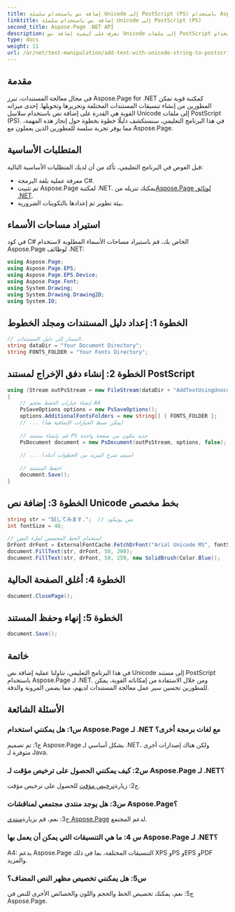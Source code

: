 ```yaml
---
title: إضافة نص باستخدام سلسلة Unicode إلى PostScript (PS) باستخدام Aspose.Page
linktitle: إضافة نص باستخدام سلسلة Unicode إلى PostScript (PS)
second_title: Aspose.Page .NET API
description: تعرف على كيفية إضافة نص Unicode إلى ملفات PostScript باستخدام Aspose.Page لـ .NET. تعزيز معالجة المستندات بسهولة.
type: docs
weight: 11
url: /ar/net/text-manipulation/add-text-with-unicode-string-to-postscript-ps/
---
```

## مقدمة

في مجال معالجة المستندات، تبرز Aspose.Page for .NET كمكتبة قوية تمكن المطورين من إنشاء تنسيقات المستندات المختلفة وتحريرها وتحويلها. إحدى ميزاته القوية هي القدرة على إضافة نص باستخدام سلاسل Unicode إلى ملفات PostScript (PS). في هذا البرنامج التعليمي، سنستكشف دليلًا خطوة بخطوة حول إنجاز هذه المهمة، مما يوفر تجربة سلسة للمطورين الذين يعملون مع Aspose.Page.

## المتطلبات الأساسية

قبل الغوص في البرنامج التعليمي، تأكد من أن لديك المتطلبات الأساسية التالية:

- معرفة عملية بلغة البرمجة C#.
-  تم تثبيت Aspose.Page لمكتبة .NET. يمكنك تنزيله من[Aspose.Page لوثائق .NET](https://reference.aspose.com/page/net/).
- بيئة تطوير تم إعدادها بالتكوينات الضرورية.

## استيراد مساحات الأسماء

في كود C# الخاص بك، قم باستيراد مساحات الأسماء المطلوبة لاستخدام Aspose.Page لوظائف .NET:

```csharp
using Aspose.Page;
using Aspose.Page.EPS;
using Aspose.Page.EPS.Device;
using Aspose.Page.Font;
using System.Drawing;
using System.Drawing.Drawing2D;
using System.IO;
```

## الخطوة 1: إعداد دليل المستندات ومجلد الخطوط

```csharp
// المسار إلى دليل المستندات.
string dataDir = "Your Document Directory";
string FONTS_FOLDER = "Your Fonts Directory";
```

## الخطوة 2: إنشاء دفق الإخراج لمستند PostScript

```csharp
using (Stream outPsStream = new FileStream(dataDir + "AddTextUsingUnocodeString_outPS.ps", FileMode.Create))
{
    // إنشاء خيارات الحفظ بحجم A4
    PsSaveOptions options = new PsSaveOptions();
    options.AdditionalFontsFolders = new string[] { FONTS_FOLDER };
    // ... (يمكن ضبط الخيارات الإضافية هنا)
    
    // قم بإنشاء مستند PS جديد مكون من صفحة واحدة
    PsDocument document = new PsDocument(outPsStream, options, false);
    
    // ... (سيتم شرح المزيد من الخطوات أدناه)
    
    // احفظ المستند
    document.Save();
}
```

## الخطوة 3: إضافة نص Unicode بخط مخصص

```csharp
string str = "試してみます.";  // نص يونيكود
int fontSize = 48;

// استخدام الخط المخصص لملء النص
DrFont drFont = ExternalFontCache.FetchDrFont("Arial Unicode MS", fontSize, FontStyle.Regular);
document.FillText(str, drFont, 50, 200);
document.FillText(str, drFont, 50, 250, new SolidBrush(Color.Blue));
```

## الخطوة 4: أغلق الصفحة الحالية

```csharp
document.ClosePage();
```

## الخطوة 5: إنهاء وحفظ المستند

```csharp
document.Save();
```

## خاتمة

في هذا البرنامج التعليمي، تناولنا عملية إضافة نص Unicode إلى مستند PostScript باستخدام Aspose.Page لـ .NET. ومن خلال الاستفادة من إمكاناته القوية، يمكن للمطورين تحسين سير عمل معالجة المستندات لديهم، مما يضمن المرونة والدقة.

## الأسئلة الشائعة

### س1: هل يمكنني استخدام Aspose.Page لـ .NET مع لغات برمجة أخرى؟

ج1: تم تصميم Aspose.Page بشكل أساسي لـ .NET، ولكن هناك إصدارات أخرى متوفرة لـ Java.

### س2: كيف يمكنني الحصول على ترخيص مؤقت لـ Aspose.Page لـ .NET؟

 ج2: زيارة[ترخيص مؤقت](https://purchase.aspose.com/temporary-license/) للحصول على ترخيص مؤقت.

### س3: هل يوجد منتدى مجتمعي لمناقشات Aspose.Page؟

 ج3: نعم، قم بزيارة[منتدى Aspose.Page](https://forum.aspose.com/c/page/39) لدعم المجتمع.

### س 4: ما هي التنسيقات التي يمكن أن يعمل بها Aspose.Page لـ .NET؟

A4: يدعم Aspose.Page التنسيقات المختلفة، بما في ذلك XPS وPS وEPS وPDF والمزيد.

### س5: هل يمكنني تخصيص مظهر النص المضاف؟

ج5: نعم، يمكنك تخصيص الخط والحجم واللون والخصائص الأخرى للنص في Aspose.Page.